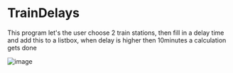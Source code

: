 # TrainDelays
This program let's the user choose 2 train stations, then fill in a delay time and add this to a listbox, when delay is higher then 10minutes a calculation gets done

![image](https://user-images.githubusercontent.com/122201515/212413587-14b6350c-4f2d-4c59-bdc0-70feeb72e601.png)

